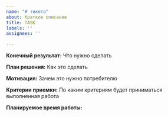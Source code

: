 ```yaml
---
name: "# тикета"
about: Краткое описание
title: TASK
labels: ''
assignees: ''

---
```


**Конечный результат:**
Что нужно сделать

**План решения:**
Как это сделать

**Мотивация:**
Зачем это нужно потребителю

**Критерии приемки:**
По каким критериям будет приниматься выполненная работа

**Планируемое время работы:**
